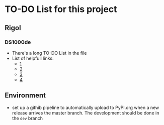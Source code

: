 # TO-DO List for this project

## Rigol

### DS1000de

- There's a long TO-DO List in the file
- List of helpfull links:
	- [1](https://github.com/python-ivi/python-usbtmc)
	- [2](https://github.com/aplstudent/Rigol-DS1000DE)
	- [3](http://www.righto.com/2013/07/rigol-oscilloscope-hacks-with-python.html)
	- [4](https://github.com/charkster/rigol_ds1054z/blob/master/rigol_ds1054z.py)


## Environment

- set up a githib pipeline to automatically upload to PyPI.org when a new release arrives the master branch. The development should be done in the `dev` branch
